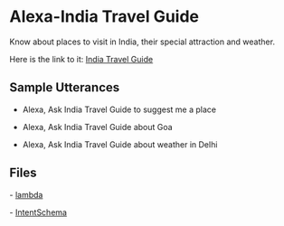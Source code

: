 # Alexa-India Travel Guide

Know about places to visit in India, their special attraction and weather.

Here is the link to it: [India Travel Guide](https://www.amazon.in/gp/product/B07CCHK539?ie=UTF8&ref-suffix=ss_rw)


## Sample Utterances

 * Alexa, Ask India Travel Guide to suggest me a place

 * Alexa, Ask India Travel Guide about Goa

 * Alexa, Ask India Travel Guide about weather in Delhi

## Files

 \- [lambda](/lambda/index.js)

 \- [IntentSchema](/speechAssets/IntentSchema.json)
